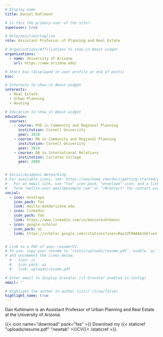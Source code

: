 ```yaml
---
# Display name
title: Daniel Kuhlmann

# Is this the primary user of the site?
superuser: true

# Role/position/tagline
role: Assistant Professor of Planning and Real Estate

# Organizations/Affiliations to show in About widget
organizations:
  - name: University of Arizona
    url: https://www.arizona.edu/

# Short bio (displayed in user profile at end of posts)
bio: 

# Interests to show in About widget
interests:
  - Real Estate
  - Urban Planning
  - Housing

# Education to show in About widget
education:
  courses:
    - course: PhD in Community and Regional Planning
      institution: Cornell University 
      year: 2018
    - course: MA in Community and Regional Planning
      institution: Cornell University 
      year: 2014
    - course: BA in International Relations
      institution: Carleton College
      year: 2008


# Social/Academic Networking
# For available icons, see: https://wowchemy.com/docs/getting-started/page-builder/#icons
#   For an email link, use "fas" icon pack, "envelope" icon, and a link in the
#   form "mailto:your-email@example.com" or "/#contact" for contact widget.
social:
  - icon: envelope
    icon_pack: fas
    link: mailto:dok@arizona.edu
  - icon: linkedin
    icon_pack: fab
    link: https://www.linkedin.com/in/danielkuhlmann/
  - icon: google-scholar
    icon_pack: ai
    link: https://scholar.google.com/citations?user=Rqx3ZF0AAAAJ&hl=en


# Link to a PDF of your resume/CV.
# To use: copy your resume to `static/uploads/resume.pdf`, enable `ai` icons in `params.toml`,
# and uncomment the lines below.
  # - icon: cv
  #   icon_pack: ai
  #   link: uploads/resume.pdf

# Enter email to display Gravatar (if Gravatar enabled in Config)
email: ''

# Highlight the author in author lists? (true/false)
highlight_name: true
---
```


Dan Kuhlmann is an Assistant Professor of Urban Planning and Real Estate at the University of Arizona.


{{< icon name="download" pack="fas" >}} Download my {{< staticref "uploads/resume.pdf" "newtab" >}}CV{{< /staticref >}}.
